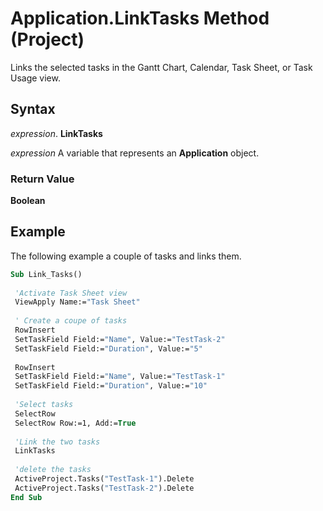 
# Application.LinkTasks Method (Project)

Links the selected tasks in the Gantt Chart, Calendar, Task Sheet, or Task Usage view.


## Syntax

 _expression_. **LinkTasks**

 _expression_ A variable that represents an **Application** object.


### Return Value

 **Boolean**


## Example

The following example a couple of tasks and links them.


```vb
Sub Link_Tasks() 
 
 'Activate Task Sheet view 
 ViewApply Name:="Task Sheet" 
 
 ' Create a coupe of tasks 
 RowInsert 
 SetTaskField Field:="Name", Value:="TestTask-2" 
 SetTaskField Field:="Duration", Value:="5" 
 
 RowInsert 
 SetTaskField Field:="Name", Value:="TestTask-1" 
 SetTaskField Field:="Duration", Value:="10" 
 
 'Select tasks 
 SelectRow 
 SelectRow Row:=1, Add:=True 
 
 'Link the two tasks 
 LinkTasks 
 
 'delete the tasks 
 ActiveProject.Tasks("TestTask-1").Delete 
 ActiveProject.Tasks("TestTask-2").Delete 
End Sub
```

